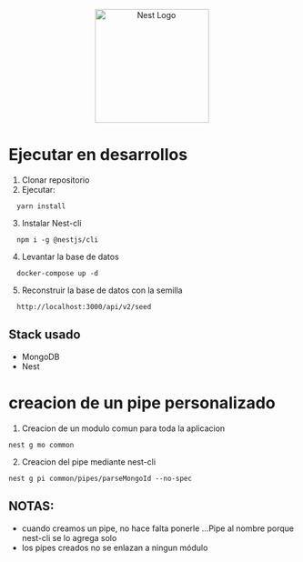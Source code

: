 <p align="center">
  <a href="http://nestjs.com/" target="blank"><img src="https://nestjs.com/img/logo-small.svg" width="200" alt="Nest Logo" /></a>
</p>

# Ejecutar en desarrollos

1. Clonar repositorio
2. Ejecutar:
  ```
    yarn install
  ```

3. Instalar Nest-cli
  ```
    npm i -g @nestjs/cli
  ```

4. Levantar la base de datos
  ```
    docker-compose up -d
  ```

5. Reconstruir la base de datos con la semilla
  ```
    http://localhost:3000/api/v2/seed
  ```

## Stack usado
* MongoDB
* Nest

# creacion de un pipe personalizado
1. Creacion de un modulo comun para toda la aplicacion

```
nest g mo common
```
2. Creacion del pipe mediante nest-cli
```
nest g pi common/pipes/parseMongoId --no-spec
```
## NOTAS:
- cuando creamos un pipe, no hace falta ponerle ...Pipe al nombre porque nest-cli se lo agrega solo
- los pipes creados no se enlazan a ningun módulo


